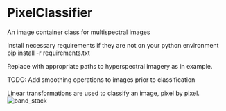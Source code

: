 # PixelClassifier
An image container class for multispectral images

Install necessary requirements if they are not on your python environment 
pip install -r requirements.txt

Replace with appropriate paths to hyperspectral imagery as in example.

TODO: 
Add smoothing operations to images prior to classification


Linear transformations are used to classify an image, pixel by pixel.
![band_stack](https://user-images.githubusercontent.com/37288756/218030580-4d9a74de-a04f-44ec-95a2-61403521f67f.png)

